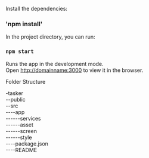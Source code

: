 Install the dependencies:

### 'npm install'

In the project directory, you can run:

### `npm start`

Runs the app in the development mode.<br />
Open [http://domainname:3000](http://<domainname:3000) to view it in the browser.



Folder Structure


-tasker <br/>
--public <br/>
--src <br/>
----app <br/>
------services <br/>
------asset <br/>
------screen <br/>
------style <br/>
----package.json <br/>
----README




